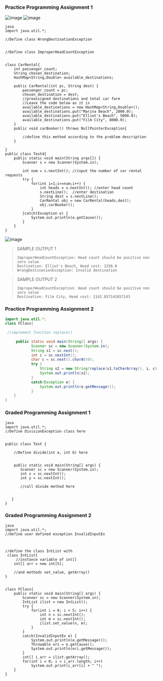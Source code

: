 ### Practice Programming Assignment 1
![image](https://user-images.githubusercontent.com/82328858/179658307-91410d19-7262-485f-abae-fc4e6a7b00bc.png)
![image](https://user-images.githubusercontent.com/82328858/179658328-56363c16-a43a-4cde-81a4-2d9efc5b7455.png)



```
java
import java.util.*;

//Define class WrongDestinationException


//Define class ImproperHeadCountException


class CarRental{
    int passenger_count;
    String chosen_destination;
    HashMap<String,Double> available_destinations;  
	
    public CarRental(int pc, String dest) {
        passenger_count = pc;
        chosen_destination = dest;
        //preassigned destinations and total car fare
        //Leave the code below as it is
        available_destinations = new HashMap<String,Double>();
        available_destinations.put("Marina Beach", 2000.0);
        available_destinations.put("Elliot's Beach", 5000.0);
        available_destinations.put("Film City", 8000.0);
    }
    public void carBooker() throws NullPointerException{
        
        //define this method according to the problem description
    }

}
public class Test4{
    public static void main(String args[]) {
        Scanner s = new Scanner(System.in);
        
        int num = s.nextInt(); //input the number of car rental requests
        try {
            for(int i=1;i<=num;i++) {
                int heads = s.nextInt(); //enter head count
                s.nextLine();  //enter destination
                String dest = s.nextLine();     
                CarRental obj = new CarRental(heads,dest);
                obj.carBooker();
            }
        }catch(Exception e) {
            System.out.println(e.getCause());
        }
    }
}
```
![image](https://user-images.githubusercontent.com/82328858/179658429-185cc35a-86eb-4692-bc8d-e577e30eeed1.png)

>SAMPLE OUTPUT 1
>```
>ImproperHeadCountException: Head count should be positive non zero value
>Destination: Elliot's Beach, Head cost: 1250.0
>WrongDestinationException: Invalid destination
>```

>SAMPLE OUTPUT 2
>```
>ImproperHeadCountException: Head count should be positive non zero value
>Destination: Film City, Head cost: 1142.857142857143
>```


### Practice Programming Assignment 2
```java
import java.util.*;
class FClass{
   
 //implement function replace()
 
	 public static void main(String[] args) {
			Scanner sc = new Scanner(System.in);
			String s1 = sc.next();
			int i = sc.nextInt();
			char c = sc.next().charAt(0);
			try {
				String s2 = new String(replace(s1.toCharArray(), i, c));
				System.out.println(s2);
			} 
			catch(Exception e) {
				System.out.println(e.getMessage());
			}
	}
}
```

### Graded Programming Assignment 1
```
java
import java.util.*;
//Define DivisionException class here


public class Test {
 
    //Define divide(int a, int b) here
    

    public static void main(String[] args) {
       Scanner sc = new Scanner(System.in);
       int x = sc.nextInt();
       int y = sc.nextInt();
       
       //call divide method here


   }
} 
```

### Graded Programming Assignment 2
```
java
import java.util.*;
//define user defined exception InvalidInputEx



//define the class IntList with 
 class IntList{
     //instance variable of int[]
    int[] arr = new int[5];
    
    //and methods set_value, getArray()
}


class FClass{
    public static void main(String[] args) {
        Scanner sc = new Scanner(System.in);
        IntList ilist = new IntList();
        try {
            for(int i = 0; i < 5; i++) {			
                int n = sc.nextInt();
                int m = sc.nextInt();
                ilist.set_value(n, m);
            }
        }
        catch(InvalidInputEx e) {
            System.out.println(e.getMessage());
            Throwable ori = e.getCause();
            System.out.println(ori.getMessage());
        }	
        int[] i_arr = ilist.getArray();
        for(int i = 0; i < i_arr.length; i++)
            System.out.print(i_arr[i] + " ");
    }
}
```
